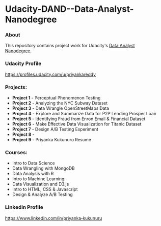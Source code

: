 # Udacity-DAND--Data-Analyst-Nanodegree
### About
This repository contains project work for Udacity's [Data Analyst Nanodegree](https://www.udacity.com/course/nd002).
### Udacity Profile 
https://profiles.udacity.com/u/priyankareddy
### Projects:

- **Project 1** - Perceptual Phenomenon Testing
- **Project 2** - Analyzing the NYC Subway Dataset
- **Project 3** - Data Wrangle OpenStreetMaps Data
- **Project 4** - Explore and Summarize Data for P2P Lending Prosper Loan
- **Project 5** - Identifying Fraud from Enron Email & Financial Dataset
- **Project 6** - Make Effective Data Visualization for Titanic Dataset
- **Project 7** - Design A/B Testing Experiment
- **Project 8** - 
- **Project 9** - Priyanka Kukunuru Resume

### Courses:
- Intro to Data Science
- Data Wrangling with MongoDB
- Data Analysis with R
- Intro to Machine Learning
- Data Visualization and D3.js
- Intro to HTML, CSS & Javascript
- Design & Analyze A/B Testing

### Linkedin Profile 
https://www.linkedin.com/in/priyanka-kukunuru
